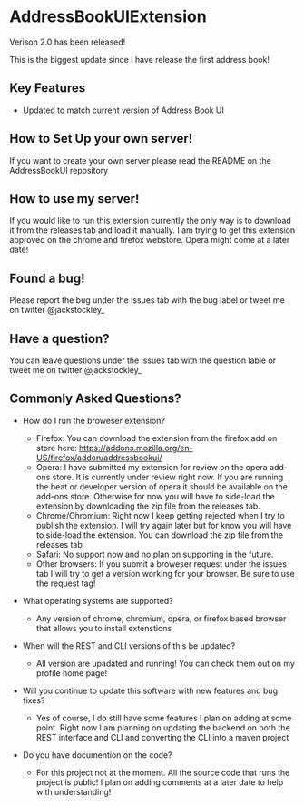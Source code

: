 # AddressBookUIExtension
Verison 2.0 has been released!

This is the biggest update since I have release the first address book!

## Key Features
 - Updated to match current version of Address Book UI
 
 ## How to Set Up your own server!
  If you want to create your own server please read the README on the AddressBookUI repository
  
 ## How to use my server!
  If you would like to run this extension currently the only way is to download it from the releases tab and load it manually. I am trying to get this extension approved on the chrome and firefox webstore. Opera might come at a later date!

 ## Found a bug!
  Please report the bug under the issues tab with the bug label or tweet me on twitter @jackstockley_
 
 ## Have a question?
  You can leave questions under the issues tab with the question lable or tweet me on twitter @jackstockley_
  
 ## Commonly Asked Questions?
  - How do I run the broweser extension?
    - Firefox: You can download the extension from the firefox add on store here: https://addons.mozilla.org/en-US/firefox/addon/addressbookui/
    - Opera: I have submitted my extension for review on the opera add-ons store. It is currently under review right now. If you are running the beat or developer version of opera it should be available on the add-ons store. Otherwise for now you will have to side-load the extension by downloading the zip file from the releases tab.
    - Chrome/Chromium: Right now I keep getting rejected when I try to publish the extension. I will try again later but for know you will have to side-load the extension. You can download the zip file from the releases tab
    - Safari: No support now and no plan on supporting in the future.
    - Other browsers: If you submit a broweser request under the issues tab I will try to get a version working for your browser. Be sure to use the request tag!
    
 - What operating systems are supported?
   - Any version of chrome, chromium, opera, or firefox based browser that allows you to install extenstions
   
- When will the REST and CLI versions of this be updated?
  - All version are upadated and running! You can check them out on my profile home page!
  
- Will you continue to update this software with new features and bug fixes?
  - Yes of course, I do still have some features I plan on adding at some point. Right now I am planning on updating the backend on both the REST interface and CLI and converting the CLI into a maven project
  
- Do you have documention on the code?
  - For this project not at the moment. All the source code that runs the project is public! I plan on adding comments at a later date to help with understanding!
